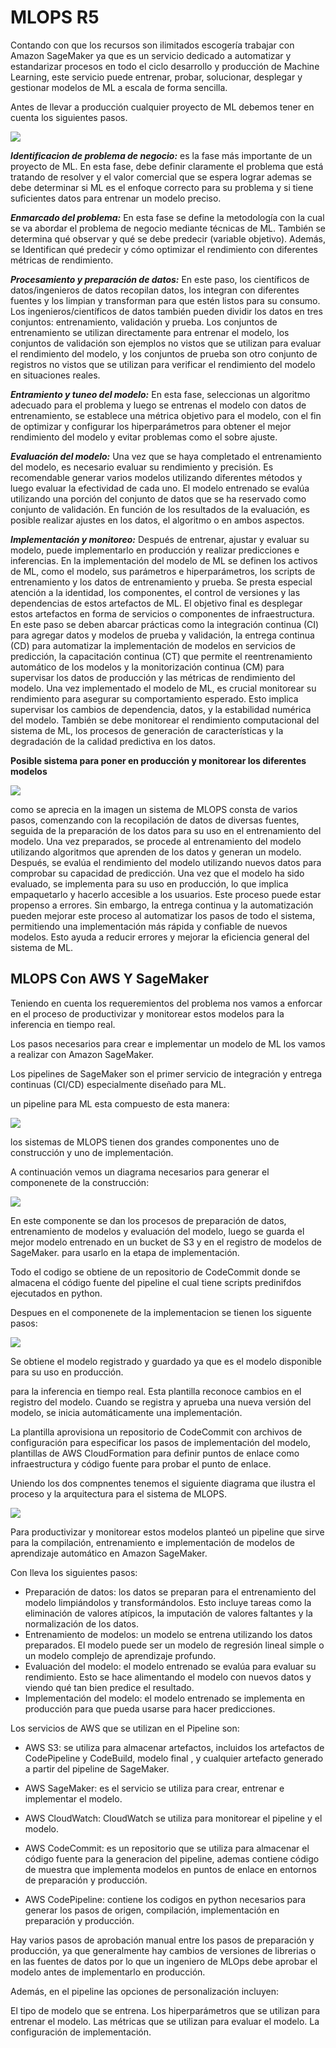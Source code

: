 # MLOPS R5

Contando con que los recursos son ilimitados escogería trabajar con Amazon SageMaker ya que es un servicio dedicado a automatizar y estandarizar procesos en todo el ciclo desarrollo y producción de Machine Learning, este servicio puede entrenar, probar, solucionar, desplegar y gestionar modelos de ML a escala de forma sencilla.

Antes de llevar a producción cualquier proyecto de ML debemos tener en cuenta los siguientes pasos. 

![](images/ml-lifecycle-phases.png)



*__Identificacion de problema de negocio:__* es la fase más importante de un proyecto de ML. En esta fase, debe definir claramente el problema que está tratando de resolver y el valor comercial que se espera lograr ademas se debe determinar si ML es el enfoque correcto para su problema y si tiene suficientes datos para entrenar un modelo preciso.

*__Enmarcado del problema:__*  En esta fase se define la metodología con la cual se va abordar el problema de negocio mediante técnicas de ML. También se determina qué observar y qué se debe predecir (variable objetivo). Además, se Identifican qué predecir y cómo optimizar el rendimiento con diferentes métricas de rendimiento.

*__Procesamiento y preparación de datos:__* En este paso, los científicos de datos/ingenieros de datos recopilan datos, los integran con diferentes fuentes y los limpian y transforman para que estén listos para su consumo. Los ingenieros/científicos de datos también pueden dividir los datos en tres conjuntos: entrenamiento, validación y prueba. Los conjuntos de entrenamiento se utilizan directamente para entrenar el modelo, los conjuntos de validación son ejemplos no vistos que se utilizan para evaluar el rendimiento del modelo, y los conjuntos de prueba son otro conjunto de registros no vistos que se utilizan para verificar el rendimiento del modelo en situaciones reales.

*__Entramiento y tuneo del modelo:__* En esta fase, seleccionas un algoritmo adecuado para el problema y luego se entrenas el modelo con datos de entrenamiento, se establece una métrica objetivo para el modelo, con el fin de  optimizar y configurar los hiperparámetros para obtener el mejor rendimiento del modelo y evitar problemas como el sobre ajuste.

*__Evaluación del modelo:__* Una vez que se haya completado el entrenamiento del modelo, es necesario evaluar su rendimiento y precisión. Es recomendable generar varios modelos utilizando diferentes métodos y luego evaluar la efectividad de cada uno. El modelo entrenado se evalúa utilizando una porción del conjunto de datos que se ha reservado como conjunto de validación. En función de los resultados de la evaluación, es posible realizar ajustes en los datos, el algoritmo o en ambos aspectos.

*__Implementación y monitoreo:__* Después de entrenar, ajustar y evaluar su modelo, puede implementarlo en producción y realizar predicciones e inferencias. En la implementación del modelo de ML se definen los activos de ML, como el modelo, sus parámetros e hiperparámetros, los scripts de entrenamiento y los datos de entrenamiento y prueba. Se presta especial atención a la identidad, los componentes, el control de versiones y las dependencias de estos artefactos de ML. El objetivo final es desplegar estos artefactos en forma de servicios o componentes de infraestructura.
En este paso se deben abarcar prácticas como la integración continua (CI) para agregar datos y modelos de prueba y validación, la entrega continua (CD) para automatizar la implementación de modelos en servicios de predicción, la capacitación continua (CT) que permite el reentrenamiento automático de los modelos y la monitorización continua (CM) para supervisar los datos de producción y las métricas de rendimiento del modelo.
Una vez implementado el modelo de ML, es crucial monitorear su rendimiento para asegurar su comportamiento esperado. Esto implica supervisar los cambios de dependencia, datos, y la estabilidad numérica del modelo. También se debe monitorear el rendimiento computacional del sistema de ML, los procesos de generación de características y la degradación de la calidad predictiva en los datos. 


__Posible sistema para poner en producción y monitorear los diferentes modelos__

![](images/mlops-continuous-delivery-and-automation-pipelines-in-machine-learning-4-ml-automation-ci-cd.svg)


como se aprecia en la imagen un sistema de MLOPS consta de varios pasos, comenzando con la recopilación de datos de diversas fuentes, seguida de la preparación de los datos para su uso en el entrenamiento del modelo. Una vez preparados, se procede al entrenamiento del modelo utilizando algoritmos que aprenden de los datos y generan un modelo. Después, se evalúa el rendimiento del modelo utilizando nuevos datos para comprobar su capacidad de predicción. Una vez que el modelo ha sido evaluado, se implementa para su uso en producción, lo que implica empaquetarlo y hacerlo accesible a los usuarios. Este proceso puede estar propenso a errores. Sin embargo, la entrega continua y la automatización pueden mejorar este proceso al automatizar los pasos de todo el sistema, permitiendo una implementación más rápida y confiable de nuevos modelos. Esto ayuda a reducir errores y mejorar la eficiencia general del sistema de ML.


## __MLOPS Con AWS Y SageMaker__

Teniendo en cuenta los requeremientos del problema nos vamos a enforcar en el proceso de productivizar y monitorear estos modelos para la inferencia en tiempo real.

Los pasos necesarios para crear e implementar un modelo de ML los vamos a realizar con  Amazon SageMaker.

Los pipelines de SageMaker son el primer servicio de integración y entrega continuas (CI/CD) especialmente diseñado para ML.

un pipeline para ML esta compuesto de esta manera:

![](images/pipeline%20sagemaker.png)


los sistemas de MLOPS tienen dos grandes componentes uno de construcción y uno de implementación.

A continuación vemos un diagrama necesarios para generar el componenete de la construcción:

![](images/template_build.jpg)

En este componente se dan los procesos de preparación de datos, entrenamiento de modelos y evaluación del modelo, luego se guarda el mejor modelo entrenado en un bucket de S3 y en el registro de modelos de SageMaker.  para usarlo en la etapa de implementación. 

Todo el codigo se obtiene de un repositorio de CodeCommit donde se almacena el código fuente del pipeline el cual tiene scripts predinifdos ejecutados en python.

Despues en el componenete de la implementacion se tienen los siguente pasos:

![](images/template_deploy.jpg)


Se obtiene el modelo registrado y guardado ya que es el modelo disponible para su uso en producción.

para la inferencia en tiempo real. Esta plantilla reconoce cambios en el registro del modelo. Cuando se registra y aprueba una nueva versión del modelo, se inicia automáticamente una implementación.

La plantilla aprovisiona un repositorio de CodeCommit con archivos de configuración para especificar los pasos de implementación del modelo, plantillas de AWS CloudFormation para definir puntos de enlace como infraestructura y código fuente para probar el punto de enlace.



Uniendo los dos compnentes tenemos el siguiente diagrama que ilustra el proceso y la arquitectura para el sistema de MLOPS.

![](images/deep_dive.png)

Para productivizar y monitorear estos modelos planteó un pipeline que sirve para la compilación, entrenamiento e implementación de modelos de aprendizaje automático en Amazon SageMaker.

Con lleva los siguientes pasos: 

-	Preparación de datos: los datos se preparan para el entrenamiento del modelo limpiándolos y transformándolos. Esto incluye tareas como la eliminación de valores atípicos, la imputación de valores faltantes y la normalización de los datos.
-	Entrenamiento de modelos: un modelo se entrena utilizando los datos preparados. El modelo puede ser un modelo de regresión lineal simple o un modelo complejo de aprendizaje profundo.
-	Evaluación del modelo: el modelo entrenado se evalúa para evaluar su rendimiento. Esto se hace alimentando el modelo con nuevos datos y viendo qué tan bien predice el resultado.
-	Implementación del modelo: el modelo entrenado se implementa en producción para que pueda usarse para hacer predicciones.


Los servicios de AWS que se utilizan en el Pipeline son:

- AWS S3: se utiliza para almacenar artefactos, incluidos los artefactos de CodePipeline y CodeBuild, modelo final , y cualquier artefacto generado a partir del pipeline de SageMaker.

- AWS SageMaker: es el servicio se utiliza para crear, entrenar e implementar el modelo.

- AWS CloudWatch: CloudWatch se utiliza para monitorear el pipeline y el modelo.

- AWS CodeCommit: es un repositorio que se utiliza para almacenar el código fuente para la generacion del pipeline, ademas contiene código de muestra que implementa modelos en puntos de enlace en entornos de preparación y producción.

- AWS CodePipeline: contiene los codigos en python necesarios para generar los pasos de origen, compilación, implementación en preparación y producción.

Hay varios pasos de aprobación manual entre los pasos de preparación y producción, ya que generalmente hay cambios de versiones de librerias o en las fuentes de datos por lo que un ingeniero de MLOps debe aprobar el modelo antes de implementarlo en producción.


Además, en el pipeline las opciones de personalización incluyen:

El tipo de modelo que se entrena.
Los hiperparámetros que se utilizan para entrenar el modelo.
Las métricas que se utilizan para evaluar el modelo.
La configuración de implementación.


